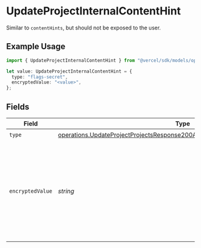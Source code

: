 # UpdateProjectInternalContentHint

Similar to `contentHints`, but should not be exposed to the user.

## Example Usage

```typescript
import { UpdateProjectInternalContentHint } from "@vercel/sdk/models/operations/updateproject.js";

let value: UpdateProjectInternalContentHint = {
  type: "flags-secret",
  encryptedValue: "<value>",
};
```

## Fields

| Field                                                                                                                                                                          | Type                                                                                                                                                                           | Required                                                                                                                                                                       | Description                                                                                                                                                                    |
| ------------------------------------------------------------------------------------------------------------------------------------------------------------------------------ | ------------------------------------------------------------------------------------------------------------------------------------------------------------------------------ | ------------------------------------------------------------------------------------------------------------------------------------------------------------------------------ | ------------------------------------------------------------------------------------------------------------------------------------------------------------------------------ |
| `type`                                                                                                                                                                         | [operations.UpdateProjectProjectsResponse200ApplicationJSONResponseBodyEnvType](../../models/operations/updateprojectprojectsresponse200applicationjsonresponsebodyenvtype.md) | :heavy_check_mark:                                                                                                                                                             | N/A                                                                                                                                                                            |
| `encryptedValue`                                                                                                                                                               | *string*                                                                                                                                                                       | :heavy_check_mark:                                                                                                                                                             | Contains the `value` of the env variable, encrypted with a special key to make decryption possible in the subscriber Lambda.                                                   |